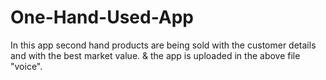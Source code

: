 # One-Hand-Used-App
In this app second hand products are being sold with the customer details and with the best market value.
& the app is uploaded in the above file "voice".
